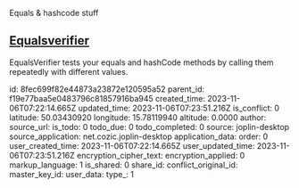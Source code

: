 Equals & hashcode stuff

## [Equalsverifier](https://jqno.nl/equalsverifier)
EqualsVerifier tests your equals and hashCode methods by calling them repeatedly with different values.

id: 8fec699f82e44873a23872e120595a52
parent_id: f19e77baa5e0483796c81857916ba945
created_time: 2023-11-06T07:22:14.665Z
updated_time: 2023-11-06T07:23:51.216Z
is_conflict: 0
latitude: 50.03430920
longitude: 15.78119940
altitude: 0.0000
author: 
source_url: 
is_todo: 0
todo_due: 0
todo_completed: 0
source: joplin-desktop
source_application: net.cozic.joplin-desktop
application_data: 
order: 0
user_created_time: 2023-11-06T07:22:14.665Z
user_updated_time: 2023-11-06T07:23:51.216Z
encryption_cipher_text: 
encryption_applied: 0
markup_language: 1
is_shared: 0
share_id: 
conflict_original_id: 
master_key_id: 
user_data: 
type_: 1